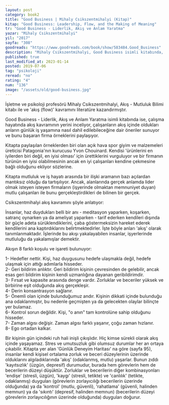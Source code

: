 ```yaml
---
layout: post
category: book2
title: "Good Business | Mihaly Csikszentmihalyi (Kitap)"
kitap: "Good Business: Leadership, Flow, and the Making of Meaning"
tr: "Good Business - Liderlik, Akış ve Anlam Yaratma"
yazar: "Mihaly Csikszentmihalyi"
yil: "2017"
sayfa: "308"
goodreads: "https://www.goodreads.com/book/show/583484.Good_Business"
description: "Mihaly Csikszentmihalyi, Good Business isimli kitabında, çalışma hayatında akış kavramının yerini inceliyor."
published: true
last_modified_at: 2023-01-14
posted: 2019-07-06
tag: "psikoloji"
reread: "no"
rating: "4"
num: "136"
image: "/assets/old/good-business.jpg"
---
```


İşletme ve psikoloji profesörü Mihaly Csikszentmihalyi, Akış - Mutluluk Bilimi kitabı ile ve 'akış (flow)' kavramını literatüre kazandırmıştır.

Good Business - Liderlik, Akış ve Anlam Yaratma isimli kitabında ise, çalışma hayatında akış kavramının yerini inceliyor, çalışanların akış içinde oldukları anların günlük iş yaşamına nasıl dahil edilebileceğine dair öneriler sunuyor ve bunu başaran firma örneklerini paylaşıyor.

Kitapta paylaşılan örneklerden biri olan açık hava spor giyim ve malzemeleri üreticisi Patagonia'nın kurucusu Yvon Chouinard. Kendisi 'ürünlerini en iyilerden biri değil, en iyisi olması' için ürettiklerini vurguluyor ve bir firmanın türünün en iyisi olabilmesinin ancak en iyi çalışanları kendine çekmesine bağlı olduğunu ekliyor sözlerine.

Kitapta mutluluk ve iş hayatı arasında bir ilişki aramanın bazı açılardan mantıksız olduğu da tartışılıyor. Ancak, alanlarında gerçek anlamda lider olmak isteyen isteyen firmaların (işyerinde olmaktan memnuniyet duyan) mutlu çalışanları ile bunu gerçekleştirdikleri de bilinen bir gerçek.

Csikszentmihalyi akış kavramını şöyle anlatıyor:

İnsanlar, haz duydukları belli bir anı - meditasyon yaparken, koşarken, satranç oynarken ya da ameliyat yaparken - tarif ederken kendileri dışında bir güçle adeta sürüklendiklerini, çaba göstermeksizin hareket ederek kendilerini ana kaptırdıklarını belirtmektedirler. İşte böyle anları 'akış' olarak tanımlanmaktadır. İşlerinde bu akışı yakalayabilen insanlar, işyerlerinde mutluluğu da yakalamışlar demektir.

Akışın 8 farklı koşulu ve işareti bulunuyor:

1- Hedefler nettir. Kişi, haz duygusunu hedefe ulaşmakla değil, hedefe ulaşmak için attığı adımlarla hisseder.  
2- Geri bildirim anlıktır. Geri bildirim kişinin çevresinden de gelebilir, ancak esas geri bildirim kişinin kendi uzmanlığına dayanan geribildirimdir.  
3- Fırsat ve kapasite arasında denge vardır. Zorluklar ve beceriler yüksek ve birbirine eşit olduğunda akış gerçekleşir.  
4- Derin konsantrasyon sağlanır.  
5- Önemli olan içinde bulunduğumuz andır. Kişinin dikkati içinde bulunduğu ana odaklanmıştır, bu nedenle geçmişten ya da gelecekten olaylar bilinçte yer bulamaz.  
6- Kontrol sorun değildir. Kişi, "o anın" tam kontrolüne sahip olduğunu hisseder.  
7- Zaman algısı değişir. Zaman algısı farklı yaşanır, çoğu zaman hızlanır.  
8- Ego ortadan kalkar.

Bir kişinin gün içindeki ruh hali inişli çıkışlıdır. Hiç kimse sürekli olarak akış içinde yaşayamaz. Stres ve umutsuzluk gibi olumsuz durumlar her an ortaya çıkabilir. Kitapta yer alan 'Günlük Deneyim Haritası' na göre (sayfa 95), insanlar kendi kişisel ortalama zorluk ve beceri düzeylerinin üzerinde olduklarını algıladıklarında 'akış' (odaklanmış, mutlu) yaşarlar. Bunun zıddı 'kayıtsızlık' (üzgün, depresif) durumudur, burada hem görevlerin hem de becerilerin düzeyi düşüktür. Zorluklar ve becerilerin diğer kombinasyonları 'endişe' (stresli, üzgün), 'kaygı' (stresli, tetikte) ve 'canlılık' (tetikte, odaklanmış) duyguları (görevlerin zorlayıcılığı becerilerin üzerinde olduğunda) ya da 'kontrol' (mutlu, güvenli), 'rahatlama' (güvenli, halinden memnun) ya da 'sıkıntı' (depresif, halinden memnun) (becerilerin düzeyi görevlerin zorlayıcılığının üzerinde olduğunda) duyguları doğurur.
